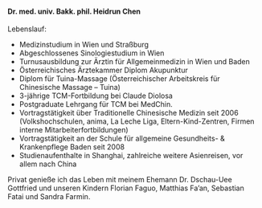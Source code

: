 #### Dr. med. univ. Bakk. phil. Heidrun Chen
Lebenslauf:
* Medizinstudium in Wien und Straßburg
* Abgeschlossenes Sinologiestudium in Wien
* Turnusausbildung zur Ärztin für Allgemeinmedizin in Wien und Baden
* Österreichisches Ärztekammer Diplom Akupunktur
* Diplom für Tuina-Massage (Österreichischer Arbeitskreis für Chinesische Massage – Tuina)
* 3-jährige TCM-Fortbildung bei Claude Diolosa
* Postgraduate Lehrgang für TCM bei MedChin.
* Vortragstätigkeit über Traditionelle Chinesische Medizin seit 2006 (Volkshochschulen, anima, La Leche Liga, Eltern-Kind-Zentren, Firmen interne Mitarbeiterfortbildungen)
* Vortragstätigkeit an der Schule für allgemeine Gesundheits- & Krankenpflege Baden seit 2008
* Studienaufenthalte in Shanghai, zahlreiche weitere Asienreisen, vor allem nach China

Privat genieße ich das Leben mit meinem Ehemann Dr. Dschau-Uee Gottfried und unseren Kindern Florian Faguo, Matthias Fa’an, Sebastian Fatai und Sandra Farmin. 
